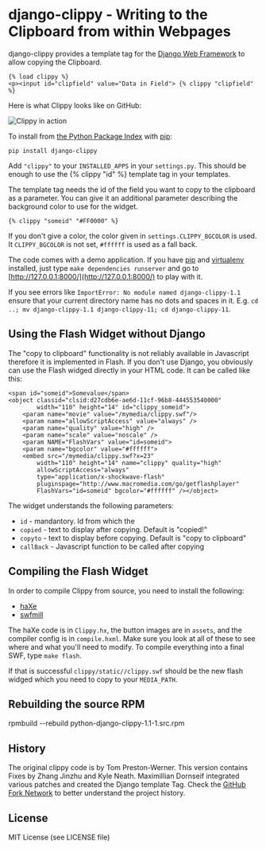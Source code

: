 django-clippy - Writing to the Clipboard from within Webpages
=============================================================

django-clippy provides a template tag for the [Django Web Framework][1]
to allow copying the Clipboard.

    {% load clippy %}
    <p><input id="clipfield" value="Data in Field"> {% clippy "clipfield" %}

Here is what Clippy looks like on GitHub:

![Clippy in action](http://img.skitch.com/20090213-cjiawnwig8udf5a6qf1c45cne8.png)

To install from [the Python Package Index][3] with [pip][2]:

    pip install django-clippy

Add `"clippy"` to your `INSTALLED_APPS` in your `settings.py`. This should be enough to use the
{% clippy "id" %} template tag in your templates.

The template tag needs the id of the field you want to copy to the clipboard
as a parameter. You can give it an additional parameter describing the
background color to use for the widget.

    {% clippy "someid" "#FF0000" %}

If you don't give a color, the color given in `settings.CLIPPY_BGCOLOR` is
used. It `CLIPPY_BGCOLOR` is not set, `#ffffff` is used as a fall back.

The code comes with a demo application. If you have [pip][2] and
[virtualenv][4] installed, just type `make dependencies runserver`
and go to [http://127.0.0.1:8000/](http://127.0.0.1:8000/) to play with it.

If you see errors like `ImportError: No module named django-clippy-1.1`
ensure that your current directory name has no dots and spaces in it.
E.g. `cd ..; mv django-clippy-1.1 django-clippy-11; cd django-clippy-11`.


[1]: http://www.djangoproject.com/
[2]: http://pypi.python.org/pypi/pip
[3]: http://pypi.python.org/pypi/django-clippy/
[4]: http://pypi.python.org/pypi/virtualenv


Using the Flash Widget without Django
-------------------------------------

The "copy to clipboard" functionality is not reliably available in Javascript
therefore it is implemented in Flash. If you don't use Django, you obviously
can use the Flash widged directly in your HTML code. It can be called like
this:

    <span id="someid">Somevalue</span>
    <object classid="clsid:d27cdb6e-ae6d-11cf-96b8-444553540000"
            width="110" height="14" id="clippy_someid">
        <param name="movie" value="/mymedia/clippy.swf"/>
        <param name="allowScriptAccess" value="always" />
        <param name="quality" value="high" />
        <param name="scale" value="noscale" />
        <param NAME="FlashVars" value="id=someid">
        <param name="bgcolor" value="#ffffff">
        <embed src="/mymedia/clippy.swf?x=23"
            width="110" height="14" name="clippy" quality="high"
            allowScriptAccess="always"
            type="application/x-shockwave-flash"
            pluginspage="http://www.macromedia.com/go/getflashplayer"
            FlashVars="id=someid" bgcolor="#ffffff" /></object>

The widget understands the following parameters:

* `id` - mandantory. Id from which the
* `copied` - text to display after copying. Default is "copied!"
* `copyto` - text to display before copying. Default is "copy to clipboard"
* `callBack` - Javascript function to be called after copying



Compiling the Flash Widget
--------------------------

In order to compile Clippy from source, you need to install the following:

* [haXe](http://haxe.org/)
* [swfmill](http://swfmill.org/)

The haXe code is in `Clippy.hx`, the button images are in `assets`, and the
compiler config is in `compile.hxml`. Make sure you look at all of these to
see where and what you'll need to modify. To compile everything into a final
SWF, type `make flash`.

If that is successful `clippy/static//clippy.swf` should be the new flash
widged which you need to copy to your `MEDIA_PATH`.


Rebuilding the source RPM
-------------------------

rpmbuild --rebuild python-django-clippy-1.1-1.src.rpm 


History
-------

The original clippy code is by Tom Preston-Werner. This version contains
Fixes by Zhang Jinzhu and Kyle Neath. Maximillian Dornseif integrated various
patches and created the Django template Tag. Check the
[GitHub Fork Network][4] to better understand the project history.

[4]: http://github.com/mojombo/clippy/network



License
-------

MIT License (see LICENSE file)

